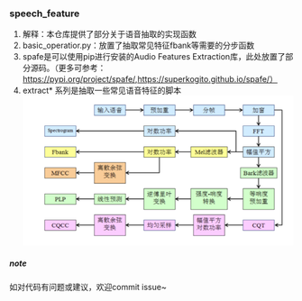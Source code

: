 ### speech_feature ###
1. 解释：本仓库提供了部分关于语音抽取的实现函数
2. basic_operatior.py：放置了抽取常见特征fbank等需要的分步函数
3. spafe是可以使用pip进行安装的Audio Features Extraction库，此处放置了部分源码。（更多可参考：https://pypi.org/project/spafe/,https://superkogito.github.io/spafe/）
4. extract* 系列是抽取一些常见语音特征的脚本
![](./features.png)

##### note #####
如对代码有问题或建议，欢迎commit issue~